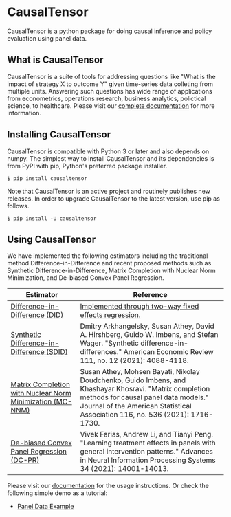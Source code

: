 # CausalTensor
 CausalTensor is a python package for doing causal inference and policy evaluation using panel data. 


## What is CausalTensor
CausalTensor is a suite of tools for addressing questions like "What is the impact of strategy X to outcome Y" given time-series data colleting from multiple units. Answering such questions has wide range of applications from econometrics, operations research, business analytics, polictical science, to healthcare. Please visit our [complete documentation](https://causaltensor.readthedocs.io/) for more information. 

## Installing CausalTensor
CausalTensor is compatible with Python 3 or later and also depends on numpy. The simplest way to install CausalTensor and its dependencies is from PyPI with pip, Python's preferred package installer.

    $ pip install causaltensor

Note that CausalTensor is an active project and routinely publishes new releases. In order to upgrade CausalTensor to the latest version, use pip as follows.

    $ pip install -U causaltensor
    
## Using CausalTensor
We have implemented the following estimators including the traditional method Difference-in-Difference and recent proposed methods such as Synthetic Difference-in-Difference, Matrix Completion with Nuclear Norm Minimization, and De-biased Convex Panel Regression.  

| Estimator      | Reference |
| ----------- | ----------- |
| [Difference-in-Difference (DID)](https://en.wikipedia.org/wiki/Difference_in_differences) | [Implemented through two-way fixed effects regression.](http://web.mit.edu/insong/www/pdf/FEmatch-twoway.pdf)       |
| [Synthetic Difference-in-Difference (SDID)](https://arxiv.org/pdf/1812.09970.pdf)   | Dmitry Arkhangelsky, Susan Athey, David A. Hirshberg, Guido W. Imbens, and Stefan Wager. "Synthetic difference-in-differences." American Economic Review 111, no. 12 (2021): 4088-4118. |
| [Matrix Completion with Nuclear Norm Minimization (MC-NNM)](https://arxiv.org/abs/1710.10251)| Susan Athey, Mohsen Bayati, Nikolay Doudchenko, Guido Imbens, and Khashayar Khosravi. "Matrix completion methods for causal panel data models." Journal of the American Statistical Association 116, no. 536 (2021): 1716-1730. |
| [De-biased Convex Panel Regression (DC-PR)](https://arxiv.org/abs/2106.02780) | Vivek Farias, Andrew Li, and Tianyi Peng. "Learning treatment effects in panels with general intervention patterns." Advances in Neural Information Processing Systems 34 (2021): 14001-14013. |

Please visit our [documentation](https://causaltensor.readthedocs.io/) for the usage instructions. Or check the following simple demo as a tutorial:

- [Panel Data Example](https://colab.research.google.com/github/TianyiPeng/causaltensor/blob/main/tutorials/Panel%20Data%20Example.ipynb)
